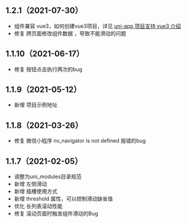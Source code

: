 ## 1.2.1（2021-07-30）
- 组件兼容 vue3，如何创建vue3项目，详见 [uni-app 项目支持 vue3 介绍](https://ask.dcloud.net.cn/article/37834)
- 修复 跨页面修改组件数据 ，导致不能滑动的问题
## 1.1.10（2021-06-17）
- 修复 按钮点击执行两次的bug
## 1.1.9（2021-05-12）
- 新增 项目示例地址
## 1.1.8（2021-03-26）
- 修复 微信小程序 nv_navigator is not defined 报错的bug
## 1.1.7（2021-02-05）
- 调整为uni_modules目录规范
- 新增 左侧滑动
- 新增 插槽使用方式
- 新增 threshold 属性，可以控制滑动缺省值
- 优化 长列表滚动性能
- 修复 滚动页面时触发组件滑动的Bug
